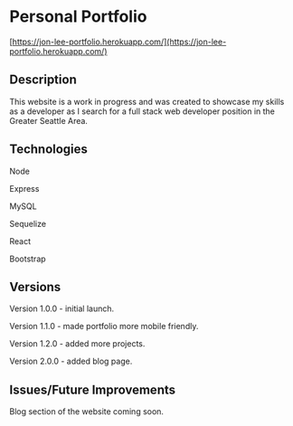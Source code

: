 # Personal Portfolio
[https://jon-lee-portfolio.herokuapp.com/](https://jon-lee-portfolio.herokuapp.com/)

## Description
This website is a work in progress and was created to showcase my skills as a developer as I search for a full stack web developer position in the Greater Seattle Area.


## Technologies
Node

Express

MySQL

Sequelize

React

Bootstrap


## Versions

Version 1.0.0 - initial launch.

Version 1.1.0 - made portfolio more mobile friendly.

Version 1.2.0 - added more projects.

Version 2.0.0 - added blog page.

## Issues/Future Improvements

Blog section of the website coming soon.
